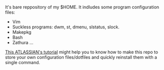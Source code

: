 It's bare reppository of my $HOME. It indludes some program configuration files:
  - Vim
  - Suckless programs: dwm, st, dmenu, slstatus, slock.
  - Makepkg
  - Bash
  - Zathura
  ...

[This ATLASSIAN's tutorial](https://www.atlassian.com/git/tutorials/dotfiles) might help you to know
 how to make this repo to store your own configuration files/dotfiles and quickly reinstall them with a single command.
